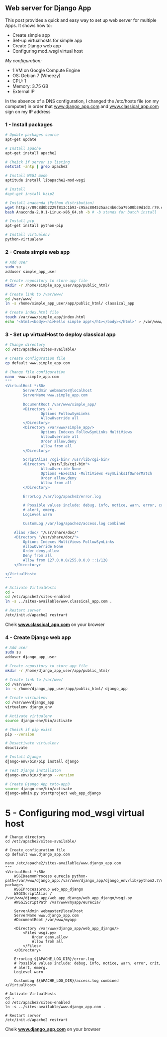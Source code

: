 ## Web server for Django App
This post provides a quick and easy way to set up web server for multiple Apps. It shows how to:
- Create simple app
- Set-up virtualhosts for simple app
- Create Django web app
- Configuring mod_wsgi virtual host

_My configuration:_  
- 1 VM on Google Compute Engine  
- OS: Debian 7 (Wheezy)  
- CPU: 1  
- Memory: 3.75 GB  
- External IP  

In the absence of a DNS configuration, I changed the /etc/hosts file (on my computer) in order that www.django_app.com and www.classical_app.com sign on my IP address

### 1 - Install packages
```sh
# Update packages source
apt-get update

# Install apache 
apt-get install apache2

# Cheick if server is listing
netstat -antp | grep apache2

# Install WSGI mode
aptitude install libapache2-mod-wsgi

# Install 
#apt-get install bzip2

# Install anaconda (Python distribution)
wget http://09c8d0b2229f813c1b93-c95ac804525aac4b6dba79b00b39d1d3.r79.cf1.rackcdn.com/Anaconda-2.0.1-Linux-x86_64.sh
bash Anaconda-2.0.1-Linux-x86_64.sh -b # -b stands for batch install

# Install pip
apt-get install python-pip 

# Install virtualenv
python-virtualenv
```

### 2 - Create simple web app
```sh
# Add user
sudo su
adduser simple_app_user

# Create repository to store app file
mkdir -r /home/simple_app_user/app/public_html/

# Create link to /var/www/
cd /var/www/
ln -s /home/simple_app_user/app/public_html/ classical_app

# Create index.html file 
touch /var/www/simple_app/index.html
echo '<html><body><h1>Hello simple app!</h1></body></html>' > /var/www/simple_app/index.html
```

### 3 - Set up virtualHost to deploy classical app
```sh
# Change directory
cd /etc/apache2/sites-available/

# Create configuration file
cp default www.simple_app.com

# Change file configuration
nano  www.simple_app.com
"""
<VirtualHost *:80>
        ServerAdmin webmaster@localhost
        ServerName www.simple_app.com
        
        DocumentRoot /var/www/simple_app/
        <Directory />
                Options FollowSymLinks
                AllowOverride all 
        </Directory>
        <Directory /var/www/simple_app/>
                Options Indexes FollowSymLinks MultiViews
                AllowOverride all 
                Order allow,deny
                allow from all
        </Directory>

        ScriptAlias /cgi-bin/ /usr/lib/cgi-bin/
        <Directory "/usr/lib/cgi-bin">
                AllowOverride None
                Options +ExecCGI -MultiViews +SymLinksIfOwnerMatch
                Order allow,deny
                Allow from all
        </Directory>

        ErrorLog /var/log/apache2/error.log

        # Possible values include: debug, info, notice, warn, error, crit,
        # alert, emerg.
        LogLevel warn

        CustomLog /var/log/apache2/access.log combined

    Alias /doc/ "/usr/share/doc/"
    <Directory "/usr/share/doc/">
        Options Indexes MultiViews FollowSymLinks
        AllowOverride None
        Order deny,allow
        Deny from all
        Allow from 127.0.0.0/255.0.0.0 ::1/128
    </Directory>

</VirtualHost>
"""

# Activate VirtualHosts
cd ~
cd /etc/apache2/sites-enabled
ln -s ../sites-available/www.classical_app.com .

# Restart server
/etc/init.d/apache2 restrart
```
Cheik **www.classical_app.com** on your browser

### 4 - Create Django web app
```sh
# Add user
sudo su
adduser django_app_user

# Create repository to store app file
mkdir -r /home/django_app_user/app/public_html/

# Create link to /var/www/
cd /var/www/
ln -s /home/django_app_user/app/public_html/ django_app

# Create virtualenv
cd /var/www/django_app
virtualenv django_env

# Activate virtualenv
source django-env/bin/activate 

# Cheick if pip exist
pip --version

# Desactivate virtualenv
deactivate

# Install Django
django-env/bin/pip install django

# Test Django installaton
django-env/bin/django --version

# Create Django App toto-app3
source django-env/bin/activate
django-admin.py startproject web_app_django
```

# 5 - Configuring mod_wsgi virtual host
```
# Change directory
cd /etc/apache2/sites-available/

# Create configuration file
cp default www.django_app.com

nano /etc/apache2/sites-available/www.django_app.com
"""
<VirtualHost *:80>
    WSGIDaemonProcess eurecia python-path=/var/www/django_app:/var/www/django_app/django_env/lib/python2.7/site-packages
    WSGIProcessGroup web_app_django 
    WSGIScriptAlias / /var/www/django_app/web_app_django/web_app_django/wsgi.py 
    #WSGIScriptPath /var/www/myapp/eurecia/ 

    ServerAdmin webmaster@localhost 
    ServerName www.django_app.com 
    #DocumentRoot /var/www/myapp 

    <Directory /var/www/django_app/web_app_django/>
        <Files wsgi.py> 
            Order deny,allow 
            Allow from all 
        </Files> 
    </Directory> 

    ErrorLog ${APACHE_LOG_DIR}/error.log 
    # Possible values include: debug, info, notice, warn, error, crit, 
    # alert, emerg. 
    LogLevel warn 
    
    CustomLog ${APACHE_LOG_DIR}/access.log combined
</VirtualHost>

# Activate VirtualHosts
cd ~
cd /etc/apache2/sites-enabled
ln -s ../sites-available/www.django_app.com .

# Restart server
/etc/init.d/apache2 restrart
```

Cheik **www.django_app.com** on your browser




